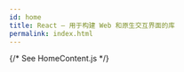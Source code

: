 ```yaml
---
id: home
title: React – 用于构建 Web 和原生交互界面的库
permalink: index.html
---
```


{/* See HomeContent.js */}
